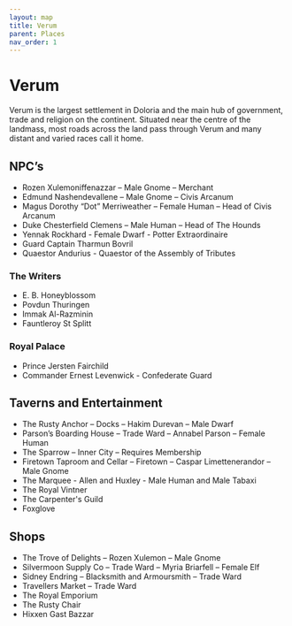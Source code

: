 ```yaml
---
layout: map
title: Verum
parent: Places
nav_order: 1
---
```


# Verum

Verum is the largest settlement in Doloria and the main hub of government, trade and religion on the continent. Situated near the centre of the landmass, most roads across the land pass through Verum and many distant and varied races call it home.

## NPC’s

* Rozen Xulemoniffenazzar – Male Gnome – Merchant
* Edmund Nashendevallene – Male Gnome – Civis Arcanum
* Magus Dorothy “Dot” Merriweather – Female Human – Head of Civis Arcanum
* Duke Chesterfield Clemens – Male Human – Head of The Hounds
* Yennak Rockhard - Female Dwarf - Potter Extraordinaire
* Guard Captain Tharmun Bovril
* Quaestor Andurius - Quaestor of the Assembly of Tributes

### The Writers

* E. B. Honeyblossom
* Povdun Thuringen
* Immak Al-Razminin
* Fauntleroy St Splitt

### Royal Palace

* Prince Jersten Fairchild
* Commander Ernest Levenwick - Confederate Guard

## Taverns and Entertainment

* The Rusty Anchor – Docks – Hakim Durevan – Male Dwarf
* Parson’s Boarding House – Trade Ward – Annabel Parson – Female Human
* The Sparrow – Inner City – Requires Membership
* Firetown Taproom and Cellar – Firetown – Caspar Limettenerandor – Male Gnome
* The Marquee - Allen and Huxley - Male Human and Male Tabaxi
* The Royal Vintner
* The Carpenter's Guild
* Foxglove

## Shops

* The Trove of Delights – Rozen Xulemon – Male Gnome
* Silvermoon Supply Co – Trade Ward – Myria Briarfell – Female Elf
* Sidney Endring – Blacksmith and Armoursmith – Trade Ward
* Travellers Market – Trade Ward
* The Royal Emporium
* The Rusty Chair
* Hixxen Gast Bazzar
